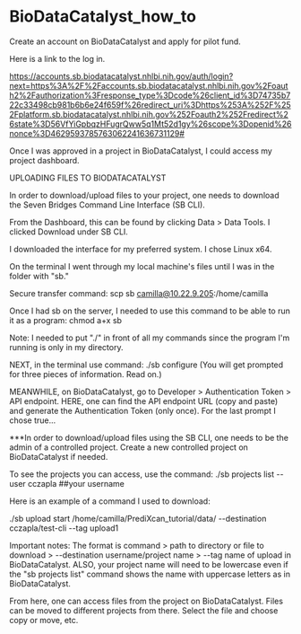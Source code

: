 # BioDataCatalyst_how_to

Create an account on BioDataCatalyst and apply for pilot fund.

Here is a link to the log in.

https://accounts.sb.biodatacatalyst.nhlbi.nih.gov/auth/login?next=https%3A%2F%2Faccounts.sb.biodatacatalyst.nhlbi.nih.gov%2Foauth2%2Fauthorization%3Fresponse_type%3Dcode%26client_id%3D74735b722c33498cb981b6b6e24f659f%26redirect_uri%3Dhttps%253A%252F%252Fplatform.sb.biodatacatalyst.nhlbi.nih.gov%252Foauth2%252Fredirect%26state%3D56VfYiGpbqzHFugrQww5q1Mt52d1gy%26scope%3Dopenid%26nonce%3D4629593785763062241636731129#

Once I was approved in a project in BioDataCatalyst, I could access my project dashboard. 

UPLOADING FILES TO BIODATACATALYST

In order to download/upload files to your project, one needs to download the Seven Bridges Command Line Interface (SB CLI). 

From the Dashboard, this can be found by clicking Data > Data Tools. I clicked Download under SB CLI. 

I downloaded the interface for my preferred system. I chose Linux x64. 

On the terminal I went through my local machine's files until I was in the folder with "sb." 

Secure transfer command: scp sb camilla@10.22.9.205:/home/camilla 

Once I had sb on the server, I needed to use this command to be able to run it as a program: chmod a+x sb

Note: I needed to put "./" in front of all my commands since the program I'm running is only in my directory.

NEXT, in the terminal use command: ./sb configure (You will get prompted for three pieces of information. Read on.)

MEANWHILE, on BioDataCatalyst, go to Developer > Authentication Token > API endpoint. HERE, one can find the API endpoint URL (copy and paste) and generate the Authentication Token (only once). For the last prompt I chose true...

***In order to download/upload files using the SB CLI, one needs to be the admin of a controlled project. Create a new controlled project on BioDataCatalyst if needed.

To see the projects you can access, use the command: ./sb projects list --user cczapla ##your username

Here is an example of a command I used to download: 

./sb upload start /home/camilla/PrediXcan_tutorial/data/ --destination cczapla/test-cli --tag upload1

Important notes: The format is command > path to directory or file to download > --destination username/project name > --tag name of upload in BioDataCatalyst. ALSO, your project name will need to be lowercase even if the "sb projects list" command shows the name with uppercase letters as in BioDataCatalyst.

From here, one can access files from the project on BioDataCatalyst. Files can be moved to different projects from there. Select the file and choose copy or move, etc. 
